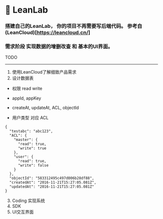 # :dragon_face: LeanLab

### 搭建自己的LeanLab， 你的项目不再需要写后端代码。 参考自(LeanCloud)[https://leancloud.cn/]

### 需求阶段 实现数据的增删改查 和 基本的UI界面。

TODO
***

1. 使用LeanCloud了解细致产品需求
2. 设计数据表
- 权限 read write
- appId, appKey
- createAt, updateAt, ACL, objectId

- 用户类型 对应 ACL

```
{
  "testabc": "abc123",
  "ACL": {
    "master": {
      "read": true,
      "write": true
    },
    "user": {
      "read": true,
      "write": false
    }
  },
  "objectId": "583312495c497d006b28df88",
  "createdAt": "2016-11-21T15:27:05.081Z",
  "updatedAt": "2016-11-21T15:27:05.081Z"
}
```

3. Coding 实现系统
4. SDK
4. UI交互界面
